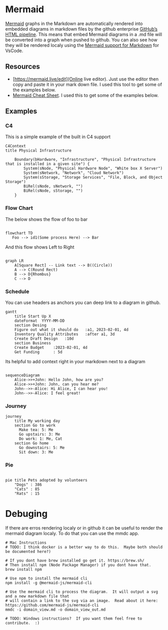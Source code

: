 # Mermaid

[Mermaid](https://mermaid.js.org/intro/) graphs in the Markdown are automatically rendered into embedded diagrams in markdown files by the github enterprise [GitHub’s HTML pipeline](https://github.blog/2022-02-14-include-diagrams-markdown-files-mermaid/).  This means that embed Mermaid diagrams in a .md file will be converted into a graph when pushed to github.  You can also see how they will be rendered localy using the [Mermaid support for Markdown](https://marketplace.visualstudio.com/items?itemName=bierner.markdown-mermaid) for VsCode.  


## Resources

- [https://mermaid.live/edit](Online live editor).  Just use the editor then copy and paste it in your mark down file.  I used this tool to get some of the examples below.
- [Mermaid Cheat Sheet](https://jojozhuang.github.io/tutorial/mermaid-cheat-sheet/).  I used this to get some of the examples below.


## Examples

### C4

This is a simple example of the built in C4 support

```mermaid
C4Context
title Physical Infrastructure

    Boundary(bHardware, "Infrastructure", "Physical Infrastructure that is installed in a given site") {
        System(sNode, "Physical Hardware Node", "White box X Server")
        System(sNetwork, "Network", "Cloud Network")
        System(sStorage, "Storage Services", "File, Block, and Object Storage") 
        BiRel(sNode, sNetwork, "")
        BiRel(sNode, sStorage, "")
    }
```



### Flow Chart

The below shows the flow of foo to bar 

```mermaid

flowchart TD
   Foo --> id1(Some process Here) --> Bar
```

And this flow shows Left to Right

```mermaid

graph LR
    A[Square Rect] -- Link text --> B((Circle))
    A --> C(Round Rect)
    B --> D{Rhombus}
    C --> D
```

### Schedule

You can use headers as anchors you can deep link to a diagram in github. 

```mermaid
gantt
    title Start Up X
    dateFormat  YYYY-MM-DD
    section Desing
    Figure out what it should do   :a1, 2023-02-01, 4d
    Inventory Quality Attributes   :after a1, 3d
    Create Draft Design   :10d
    section Business
    Create Budget    :2023-02-01, 4d
    Get Funding      : 5d

```

Its helpful to add context right in your markdown next to a diagram

```mermaid

sequenceDiagram
    Alice->>+John: Hello John, how are you?
    Alice->>+John: John, can you hear me?
    John-->>-Alice: Hi Alice, I can hear you!
    John-->>-Alice: I feel great!

```

### Journey

```mermaid
journey
    title My working day
    section Go to work
      Make tea: 5: Me
      Go upstairs: 3: Me
      Do work: 1: Me, Cat
    section Go home
      Go downstairs: 5: Me
      Sit down: 3: Me
```

### Pie

```mermaid

pie title Pets adopted by volunteers
    "Dogs" : 386
    "Cats" : 85
    "Rats" : 15

```

# Debuging

If there are erros rendering localy or in github it can be useful to render the mermaid diagram localy.  To do that you can use the mmdc app.

```shell
# Mac Instructions 
# TODO: I think docker is a better way to do this.  Maybe both should be documented here?)

# If you dont have brew installed go get it. https://brew.sh/
# Then install npm (Node Package Manager) if you dont have that.
brew install npm

# Use npm to install the mermaid cli
npm install -g @mermaid-js/mermaid-cli

# Use the mermaid cli to process the diagram.  It will output a svg and a new markdown file that 
# will contain a link to the svg via an image.  Read about it here: https://github.com/mermaid-js/mermaid-cli
mmdc -i domain_view.md -o domain_view_out.md

# TODO: Windows instructions?  If you want them feel free to contribute.  :)
```
